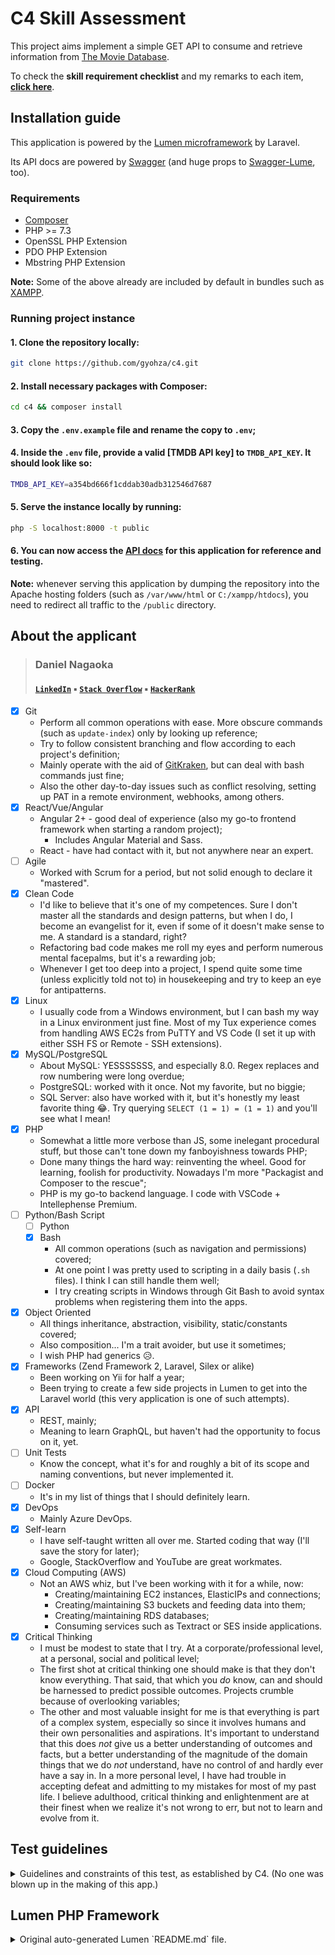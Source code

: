 <!-- About me links -->
[linkedin]: https://www.linkedin.com/in/daninagaoka/
[stack overflow]: https://stackoverflow.com/users/12015105/gyohza
[hackerrank]: https://www.hackerrank.com/gyohza

<!-- References -->
[tmdb]: https://www.themoviedb.org/
[tmdb.requestkey]: https://www.themoviedb.org/settings/api/request
[lumen]: https://lumen.laravel.com/
[swagger]: https://swagger.io/
[swagger-lume]: https://packagist.org/packages/darkaonline/swagger-lume
[composer]: https://getcomposer.org/
[gitkraken]: https://www.gitkraken.com/
[xampp]: https://www.apachefriends.org/index.html

<!-- Page sections -->
[aboutme]: #about-the-applicant

# C4 Skill Assessment

This project aims implement a simple GET API to consume and retrieve information from [The Movie Database][tmdb].

To check the **skill requirement checklist** and my remarks to each item, [**click here**][aboutme].

## Installation guide

This application is powered by the [Lumen microframework][lumen] by Laravel.

Its API docs are powered by [Swagger] (and huge props to [Swagger-Lume], too).

### Requirements

* [Composer]
* PHP >= 7.3
* OpenSSL PHP Extension
* PDO PHP Extension
* Mbstring PHP Extension

**Note:** Some of the above already are included by default in bundles such as [XAMPP].

### Running project instance

#### 1. Clone the repository locally:

```bash
git clone https://github.com/gyohza/c4.git
```

#### 2. Install necessary packages with Composer:

```bash
cd c4 && composer install
```

#### 3. Copy the `.env.example` file and rename the copy to `.env`;

#### 4. Inside the `.env` file, provide a valid [TMDB API key] to `TMDB_API_KEY`. It should look like so:

```bash
TMDB_API_KEY=a354bd666f1cddab30adb312546d7687
```

#### 5. Serve the instance locally by running:

```bash
php -S localhost:8000 -t public
```

#### 6. You can now access the [**API docs**](http://localhost:8000/api/documentation) for this application for reference and testing.

**Note:** whenever serving this application by dumping the repository into the Apache hosting folders (such as `/var/www/html` or `C:/xampp/htdocs`), you need to redirect all traffic to the `/public` directory.

## About the applicant

> ### Daniel Nagaoka
> #### [`LinkedIn`][linkedin] ▪ [`Stack Overflow`][stack overflow] ▪ [`HackerRank`][hackerrank]

- [X] Git
    * Perform all common operations with ease. More obscure commands (such as `update-index`) only by looking up reference;
    * Try to follow consistent branching and flow according to each project's definition;
    * Mainly operate with the aid of [GitKraken][gitkraken], but can deal with bash commands just fine;
    * Also the other day-to-day issues such as conflict resolving, setting up PAT in a remote environment, webhooks, among others. 
- [X] React/Vue/Angular
    * Angular 2+ - good deal of experience (also my go-to frontend framework when starting a random project);
        * Includes Angular Material and Sass.
    * React - have had contact with it, but not anywhere near an expert. 
- [ ] Agile
    * Worked with Scrum for a period, but not solid enough to declare it "mastered".
- [X] Clean Code
    * I'd like to believe that it's one of my competences. Sure I don't master all the standards and design patterns, but when I do, I become an evangelist for it, even if some of it doesn't make sense to me. A standard is a standard, right?
    * Refactoring bad code makes me roll my eyes and perform numerous mental facepalms, but it's a rewarding job;
    * Whenever I get too deep into a project, I spend quite some time (unless explicitly told not to) in housekeeping and try to keep an eye for antipatterns.
- [X] Linux
    * I usually code from a Windows environment, but I can bash my way in a Linux environment just fine. Most of my Tux experience comes from handling AWS EC2s from PuTTY and VS Code (I set it up with either SSH FS or Remote - SSH extensions).
- [X] MySQL/PostgreSQL
    * About MySQL: YESSSSSSS, and especially 8.0. Regex replaces and row numbering were long overdue;
    * PostgreSQL: worked with it once. Not my favorite, but no biggie;
    * SQL Server: also have worked with it, but it's honestly my least favorite thing 😂. Try querying `SELECT (1 = 1) = (1 = 1)` and you'll see what I mean!
- [X] PHP
    * Somewhat a little more verbose than JS, some inelegant procedural stuff, but those can't tone down my fanboyishness towards PHP;
    * Done many things the hard way: reinventing the wheel. Good for learning, foolish for productivity. Nowadays I'm more "Packagist and Composer to the rescue";
    * PHP is my go-to backend language. I code with VSCode + Intellephense Premium.
- [ ] Python/Bash Script
    - [ ] Python
    - [X] Bash
        * All common operations (such as navigation and permissions) covered;
        * At one point I was pretty used to scripting in a daily basis (`.sh` files). I think I can still handle them well;
        * I try creating scripts in Windows through Git Bash to avoid syntax problems when registering them into the apps.
- [X] Object Oriented
    * All things inheritance, abstraction, visibility, static/constants covered;
    * Also composition... I'm a trait avoider, but use it sometimes;
    * I wish PHP had generics 😥.
- [X] Frameworks (Zend Framework 2, Laravel, Silex or alike)
    * Been working on Yii for half a year;
    * Been trying to create a few side projects in Lumen to get into the Laravel world (this very application is one of such attempts).
- [X] API
    * REST, mainly;
    * Meaning to learn GraphQL, but haven't had the opportunity to focus on it, yet.
- [ ] Unit Tests
    * Know the concept, what it's for and roughly a bit of its scope and naming conventions, but never implemented it.
- [ ] Docker
    * It's in my list of things that I should definitely learn. 
- [X] DevOps
    * Mainly Azure DevOps.
- [X] Self-learn
    * I have self-taught written all over me. Started coding that way (I'll save the story for later);
    * Google, StackOverflow and YouTube are great workmates.
- [X] Cloud Computing (AWS)
    * Not an AWS whiz, but I've been working with it for a while, now:
        * Creating/maintaining EC2 instances, ElasticIPs and connections;
        * Creating/maintaining S3 buckets and feeding data into them;
        * Creating/maintaining RDS databases;
        * Consuming services such as Textract or SES inside applications.
- [X] Critical Thinking
    * I must be modest to state that I try. At a corporate/professional level, at a personal, social and political level;
    * The first shot at critical thinking one should make is that they don't know everything. That said, that which you _do_ know, can and should be harnessed to predict possible outcomes. Projects crumble because of overlooking variables;
    * The other and most valuable insight for me is that everything is part of a complex system, especially so since it involves humans and their own personalities and aspirations. It's important to understand that this does *not* give us a better understanding of outcomes and facts, but a better understanding of the magnitude of the domain things that we do _not_ understand, have no control of and hardly ever have a say in. In a more personal level, I have had trouble in accepting defeat and admitting to my mistakes for most of my past life. I believe adulthood, critical thinking and enlightenment are at their finest when we realize it's not wrong to err, but not to learn and evolve from it.

## Test guidelines

<details>
   <summary>
       Guidelines and constraints of this test, as established by C4. (No one was blown up in the making of this app.)
   </summary>
    
### DESCRIPTION
You have been tasked with creating an API module that will connect to another API.
The purpose of the module is to list the movies of this API in a personalized way.
The first release of the API will be very limited in scope, but will serve as the foundation for
future releases.
**You will only do the backend application**

### FUNCTIONAL REQUIREMENTS

It's expected that user will be able to:

- Endpoint to get a list of upcoming movies.
- The same endpoint should return the list of the next 20 movies as page param is given.
- Endpoint to get a list of top rated movies.
- The same endpoint should return the list of the next 20 movies as page param is given.
- Endpoint to get a specific single movie.
- The same endpoint should return all movie related videos with a single request.
- Endpoint to get a list of genres.
- The same endpoint should return a single genre by id.

### TECHNICAL REQUIREMENTS

You should see this project as an opportunity to create an app following modern development
best practices, but also feel free to use your own app architecture preferences (coding
standards, code organization, third-party libraries, etc).

A TMDb API key is already available so you don't need to request your own: _`<<<suppressed>>>`_

The API documentation and examples of use can be found here:

https://developers.themoviedb.org/3

- You can use any combination of backend technology
- You should create your own backend API layer, which will be responsible to send
requests to the TMDb API
- Feel free to use any package/dependency managers if you see fit
- Need to use a public version control system

### Evaluation Criteria

Endpoint validation will be done using CURL for each one.
Key aspects that will be validated:

- Clean Code;
- Version Control;
- Chosen Architecture;
- Features running correctly;
</details>

## Lumen PHP Framework

<details>
    <summary>
        Original auto-generated Lumen `README.md` file.
    </summary>
    
[![Build Status](https://travis-ci.org/laravel/lumen-framework.svg)](https://travis-ci.org/laravel/lumen-framework)
[![Total Downloads](https://poser.pugx.org/laravel/lumen-framework/d/total.svg)](https://packagist.org/packages/laravel/lumen-framework)
[![Latest Stable Version](https://poser.pugx.org/laravel/lumen-framework/v/stable.svg)](https://packagist.org/packages/laravel/lumen-framework)
[![License](https://poser.pugx.org/laravel/lumen-framework/license.svg)](https://packagist.org/packages/laravel/lumen-framework)

Laravel Lumen is a stunningly fast PHP micro-framework for building web applications with expressive, elegant syntax. We believe development must be an enjoyable, creative experience to be truly fulfilling. Lumen attempts to take the pain out of development by easing common tasks used in the majority of web projects, such as routing, database abstraction, queueing, and caching.

### Official Documentation

Documentation for the framework can be found on the [Lumen website](https://lumen.laravel.com/docs).

### Contributing

Thank you for considering contributing to Lumen! The contribution guide can be found in the [Laravel documentation](https://laravel.com/docs/contributions).

### Security Vulnerabilities

If you discover a security vulnerability within Lumen, please send an e-mail to Taylor Otwell at taylor@laravel.com. All security vulnerabilities will be promptly addressed.

### License

The Lumen framework is open-sourced software licensed under the [MIT license](https://opensource.org/licenses/MIT).
</details>
